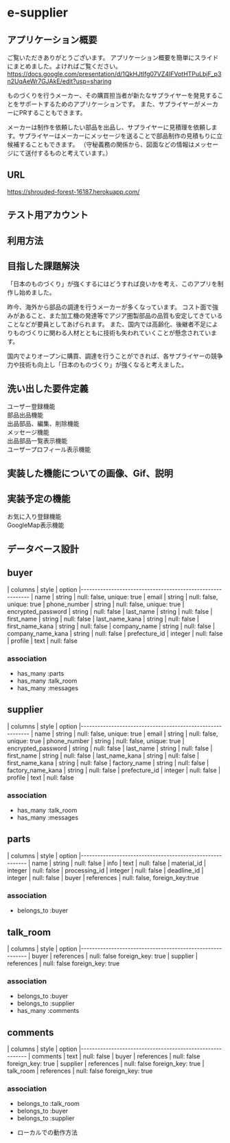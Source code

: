 # e-supplier

## アプリケーション概要

ご覧いただきありがとうございます。
アプリケーション概要を簡単にスライドにまとめました。よければご覧ください。
https://docs.google.com/presentation/d/1QkHJtIfg07VZ4IFVotHTPuLbjF_p3n2UqAeWr7GJAkE/edit?usp=sharing


ものづくりを行うメーカー、その購買担当者が新たなサプライヤーを発見することをサポートするためのアプリケーションです。
また、サプライヤーがメーカーにPRすることもできます。

メーカーは制作を依頼したい部品を出品し、サプライヤーに見積理を依頼します。サプライヤーはメーカーにメッセージを送ることで部品制作の見積もりに立候補することもできます。
（守秘義務の関係から、図面などの情報はメッセージにて送付するものと考えています。）


## URL
https://shrouded-forest-16187.herokuapp.com/

## テスト用アカウント



## 利用方法

## 目指した課題解決

「日本のものづくり」が強くするにはどうすれば良いかを考え、このアプリを制作し始めました。

昨今、海外から部品の調達を行うメーカーが多くなっています。
コスト面で強みがあること、また加工機の発達等でアジア圏製部品の品質も安定してきていることなどが要員としてあげられます。
また、国内では高齢化、後継者不足によりものづくりに関わる人材とともに技術も失われていくことが懸念されています。

国内でよりオープンに購買、調達を行うことができれば、各サプライヤーの競争力や技術も向上し「日本のものづくり」が強くなると考えました。

## 洗い出した要件定義

ユーザー登録機能  
部品出品機能  
出品部品、編集、削除機能  
メッセージ機能  
出品部品一覧表示機能  
ユーザープロフィール表示機能  


## 実装した機能についての画像、Gif、説明

## 実装予定の機能

お気に入り登録機能  
GoogleMap表示機能

## データベース設計

## buyer

| columns            | style     | option
|-----------------------------------------------------------
| name               | string    | null: false, unique: true
| email              | string    | null: false, unique: true
| phone_number       | string    | null: false, unique: true
| encrypted_password | string    | null: false
| last_name          | string    | null: false
| first_name         | string    | null: false
| last_name_kana     | string    | null: false
| first_name_kana    | string    | null: false
| company_name       | string    | null: false
| company_name_kana  | string    | null: false
| prefecture_id      | integer   | null: false
| profile            | text      | null: false

### association
- has_many :parts
- has_many :talk_room
- has_many :messages

## supplier

| columns              | style     | option
|-----------------------------------------------------------
| name                 | string    | null: false, unique: true
| email                | string    | null: false, unique: true
| phone_number         | string    | null: false, unique: true
| encrypted_password   | string    | null: false
| last_name            | string    | null: false
| first_name           | string    | null: false
| last_name_kana       | string    | null: false
| first_name_kana      | string    | null: false
| factory_name         | string    | null: false
| factory_name_kana    | string    | null: false
| prefecture_id        | integer   | null: false
| profile              | text      | null: false

### association
- has_many :talk_room
- has_many :messages

## parts

| columns              | style      | option
|----------------------------------------------------------
| name                 | string     | null: false
| info                 | text       | null: false
| material_id          | integer    | null: false
| processing_id           | integer    | null: false
| deadline_id          | integer    | null: false
| buyer             | references | null: false, foreign_key:true

### association
- belongs_to :buyer

## talk_room

| columns      | style      | option
|----------------------------------------------------------
| buyer        | references | null: false foreign_key: true
| supplier     | references | null: false foreign_key: true

### association
- belongs_to :buyer
- belongs_to :supplier
- has_many :comments

## comments

| columns      | style      | option
|----------------------------------------------------------
| comments     | text       | null: false
| buyer        | references | null: false foreign_key: true
| supplier     | references | null: false foreign_key: true
| talk_room    | references | null: false foreign_key: true

### association
- belongs_to :talk_room
- belongs_to :buyer
- belongs_to :supplier


* ローカルでの動作方法


